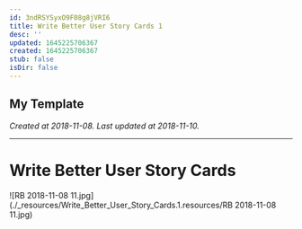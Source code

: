 ```yaml
---
id: 3ndRSYSyxO9F08g8jVRI6
title: Write Better User Story Cards 1
desc: ''
updated: 1645225706367
created: 1645225706367
stub: false
isDir: false
---
```

My Template
---

_Created at 2018-11-08._
_Last updated at 2018-11-10._




---

# Write Better User Story Cards


![RB 2018-11-08 11.jpg](./_resources/Write_Better_User_Story_Cards.1.resources/RB 2018-11-08 11.jpg)

